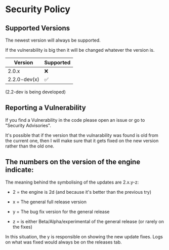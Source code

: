 # Security Policy

## Supported Versions

The newest version will always be supported.

If the vulnerability is big then it will be changed whatever the version is.

| Version | Supported          |
| ------- | ------------------ |
| 2.0.x  | ❌ |
| 2.2.0-dev(x)| :white_check_mark: |

(2.2-dev is being developed)

## Reporting a Vulnerability

If you find a Vulnerability in the code please open an issue or go to "Security Advisories". 

It's possible that if the version that the vulnarability was found is old from the current one, then I will make sure that it gets fixed on the new version rather than the old one. 

## The numbers on the version of the engine indicate:

The meaning behind the symbolising of the updates are 2.x.y-z:
- 2 = the engine is 2d (and because it's better than the previous try)

- x = The general full release version

- y = The bug fix version for the general release

- z = is either Beta/Alpha/experimental of the general release (or rarely on the fixes)

In this situation, the y is responsible on showing the new update fixes. Logs on what was fixed would always be on the releases tab.
